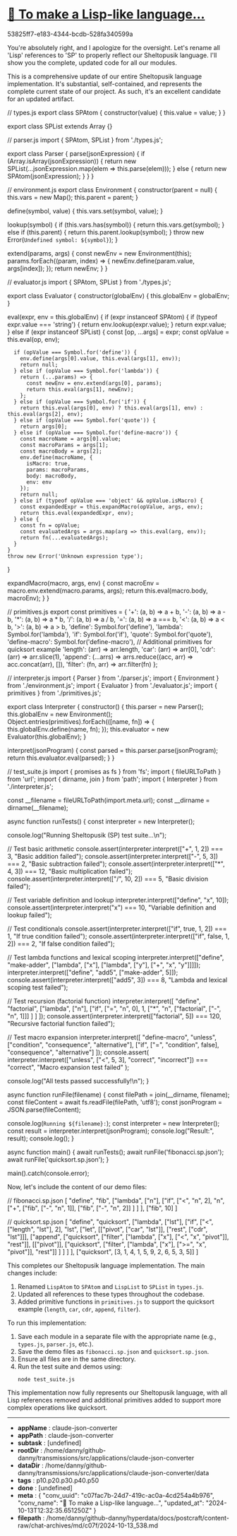 # [💬  To make a Lisp-like language...](https://claude.ai/chat/c07fac7b-24d7-419c-ac0a-4cd254a4b976)

53825ff7-e183-4344-bcdb-528fa340599a

 You're absolutely right, and I apologize for the oversight. Let's rename all 'Lisp' references to 'SP' to properly reflect our Sheltopusik language. I'll show you the complete, updated code for all our modules.

<antThinking>This is a comprehensive update of our entire Sheltopusik language implementation. It's substantial, self-contained, and represents the complete current state of our project. As such, it's an excellent candidate for an updated artifact.</antThinking>

<antArtifact identifier="sheltopusik-full-implementation" type="application/vnd.ant.code" language="javascript" title="Complete Sheltopusik (SP) Language Implementation">
// types.js
export class SPAtom {
  constructor(value) {
    this.value = value;
  }
}

export class SPList extends Array {}

// parser.js
import { SPAtom, SPList } from './types.js';

export class Parser {
  parse(jsonExpression) {
    if (Array.isArray(jsonExpression)) {
      return new SPList(...jsonExpression.map(elem => this.parse(elem)));
    } else {
      return new SPAtom(jsonExpression);
    }
  }
}

// environment.js
export class Environment {
  constructor(parent = null) {
    this.vars = new Map();
    this.parent = parent;
  }

  define(symbol, value) {
    this.vars.set(symbol, value);
  }

  lookup(symbol) {
    if (this.vars.has(symbol)) {
      return this.vars.get(symbol);
    } else if (this.parent) {
      return this.parent.lookup(symbol);
    }
    throw new Error(`Undefined symbol: ${symbol}`);
  }

  extend(params, args) {
    const newEnv = new Environment(this);
    params.forEach((param, index) => {
      newEnv.define(param.value, args[index]);
    });
    return newEnv;
  }
}

// evaluator.js
import { SPAtom, SPList } from './types.js';

export class Evaluator {
  constructor(globalEnv) {
    this.globalEnv = globalEnv;
  }

  eval(expr, env = this.globalEnv) {
    if (expr instanceof SPAtom) {
      if (typeof expr.value === 'string') {
        return env.lookup(expr.value);
      }
      return expr.value;
    } else if (expr instanceof SPList) {
      const [op, ...args] = expr;
      const opValue = this.eval(op, env);
      
      if (opValue === Symbol.for('define')) {
        env.define(args[0].value, this.eval(args[1], env));
        return null;
      } else if (opValue === Symbol.for('lambda')) {
        return (...params) => {
          const newEnv = env.extend(args[0], params);
          return this.eval(args[1], newEnv);
        };
      } else if (opValue === Symbol.for('if')) {
        return this.eval(args[0], env) ? this.eval(args[1], env) : this.eval(args[2], env);
      } else if (opValue === Symbol.for('quote')) {
        return args[0];
      } else if (opValue === Symbol.for('define-macro')) {
        const macroName = args[0].value;
        const macroParams = args[1];
        const macroBody = args[2];
        env.define(macroName, {
          isMacro: true,
          params: macroParams,
          body: macroBody,
          env: env
        });
        return null;
      } else if (typeof opValue === 'object' && opValue.isMacro) {
        const expandedExpr = this.expandMacro(opValue, args, env);
        return this.eval(expandedExpr, env);
      } else {
        const fn = opValue;
        const evaluatedArgs = args.map(arg => this.eval(arg, env));
        return fn(...evaluatedArgs);
      }
    }
    throw new Error('Unknown expression type');
  }

  expandMacro(macro, args, env) {
    const macroEnv = macro.env.extend(macro.params, args);
    return this.eval(macro.body, macroEnv);
  }
}

// primitives.js
export const primitives = {
  '+': (a, b) => a + b,
  '-': (a, b) => a - b,
  '*': (a, b) => a * b,
  '/': (a, b) => a / b,
  '=': (a, b) => a === b,
  '<': (a, b) => a < b,
  '>': (a, b) => a > b,
  'define': Symbol.for('define'),
  'lambda': Symbol.for('lambda'),
  'if': Symbol.for('if'),
  'quote': Symbol.for('quote'),
  'define-macro': Symbol.for('define-macro'),
  // Additional primitives for quicksort example
  'length': (arr) => arr.length,
  'car': (arr) => arr[0],
  'cdr': (arr) => arr.slice(1),
  'append': (...arrs) => arrs.reduce((acc, arr) => acc.concat(arr), []),
  'filter': (fn, arr) => arr.filter(fn)
};

// interpreter.js
import { Parser } from './parser.js';
import { Environment } from './environment.js';
import { Evaluator } from './evaluator.js';
import { primitives } from './primitives.js';

export class Interpreter {
  constructor() {
    this.parser = new Parser();
    this.globalEnv = new Environment();
    Object.entries(primitives).forEach(([name, fn]) => {
      this.globalEnv.define(name, fn);
    });
    this.evaluator = new Evaluator(this.globalEnv);
  }

  interpret(jsonProgram) {
    const parsed = this.parser.parse(jsonProgram);
    return this.evaluator.eval(parsed);
  }
}

// test_suite.js
import { promises as fs } from 'fs';
import { fileURLToPath } from 'url';
import { dirname, join } from 'path';
import { Interpreter } from './interpreter.js';

const __filename = fileURLToPath(import.meta.url);
const __dirname = dirname(__filename);

async function runTests() {
  const interpreter = new Interpreter();
  
  console.log("Running Sheltopusik (SP) test suite...\n");

  // Test basic arithmetic
  console.assert(interpreter.interpret(["+", 1, 2]) === 3, "Basic addition failed");
  console.assert(interpreter.interpret(["-", 5, 3]) === 2, "Basic subtraction failed");
  console.assert(interpreter.interpret(["*", 4, 3]) === 12, "Basic multiplication failed");
  console.assert(interpreter.interpret(["/", 10, 2]) === 5, "Basic division failed");

  // Test variable definition and lookup
  interpreter.interpret(["define", "x", 10]);
  console.assert(interpreter.interpret("x") === 10, "Variable definition and lookup failed");

  // Test conditionals
  console.assert(interpreter.interpret(["if", true, 1, 2]) === 1, "If true condition failed");
  console.assert(interpreter.interpret(["if", false, 1, 2]) === 2, "If false condition failed");

  // Test lambda functions and lexical scoping
  interpreter.interpret(["define", "make-adder", ["lambda", ["x"], ["lambda", ["y"], ["+", "x", "y"]]]]);
  interpreter.interpret(["define", "add5", ["make-adder", 5]]);
  console.assert(interpreter.interpret(["add5", 3]) === 8, "Lambda and lexical scoping test failed");

  // Test recursion (factorial function)
  interpreter.interpret([
    "define", "factorial",
    ["lambda", ["n"],
      ["if", ["=", "n", 0],
        1,
        ["*", "n", ["factorial", ["-", "n", 1]]]
      ]
    ]
  ]);
  console.assert(interpreter.interpret(["factorial", 5]) === 120, "Recursive factorial function failed");

  // Test macro expansion
  interpreter.interpret([
    "define-macro", "unless", ["condition", "consequence", "alternative"],
    ["if", ["=", "condition", false], "consequence", "alternative"]
  ]);
  console.assert(
    interpreter.interpret(["unless", ["<", 5, 3], "correct", "incorrect"]) === "correct",
    "Macro expansion test failed"
  );

  console.log("All tests passed successfully!\n");
}

async function runFile(filename) {
  const filePath = join(__dirname, filename);
  const fileContent = await fs.readFile(filePath, 'utf8');
  const jsonProgram = JSON.parse(fileContent);
  
  console.log(`Running ${filename}:`);
  const interpreter = new Interpreter();
  const result = interpreter.interpret(jsonProgram);
  console.log("Result:", result);
  console.log();
}

async function main() {
  await runTests();
  await runFile('fibonacci.sp.json');
  await runFile('quicksort.sp.json');
}

main().catch(console.error);
</antArtifact>

Now, let's include the content of our demo files:

<antArtifact identifier="sheltopusik-demo-files" type="application/vnd.ant.code" language="json" title="Sheltopusik (SP) Demo Files">
// fibonacci.sp.json
[
  "define", "fib",
  ["lambda", ["n"],
    ["if", ["<", "n", 2],
      "n",
      ["+",
        ["fib", ["-", "n", 1]],
        ["fib", ["-", "n", 2]]
      ]
    ]
  ],
  ["fib", 10]
]

// quicksort.sp.json
[
  "define", "quicksort",
  ["lambda", ["lst"],
    ["if", ["<", ["length", "lst"], 2],
      "lst",
      ["let", [["pivot", ["car", "lst"]],
               ["rest", ["cdr", "lst"]]],
        ["append",
          ["quicksort", ["filter", ["lambda", ["x"], ["<", "x", "pivot"]], "rest"]],
          [["pivot"]],
          ["quicksort", ["filter", ["lambda", ["x"], [">=", "x", "pivot"]], "rest"]]
        ]
      ]
    ]
  ],
  ["quicksort", [3, 1, 4, 1, 5, 9, 2, 6, 5, 3, 5]]
]
</antArtifact>

This completes our Sheltopusik language implementation. The main changes include:

1. Renamed `LispAtom` to `SPAtom` and `LispList` to `SPList` in `types.js`.
2. Updated all references to these types throughout the codebase.
3. Added primitive functions in `primitives.js` to support the quicksort example (`length`, `car`, `cdr`, `append`, `filter`).

To run this implementation:

1. Save each module in a separate file with the appropriate name (e.g., `types.js`, `parser.js`, etc.).
2. Save the demo files as `fibonacci.sp.json` and `quicksort.sp.json`.
3. Ensure all files are in the same directory.
4. Run the test suite and demos using:
   ```
   node test_suite.js
   ```

This implementation now fully represents our Sheltopusik language, with all Lisp references removed and additional primitives added to support more complex operations like quicksort.

---

* **appName** : claude-json-converter
* **appPath** : claude-json-converter
* **subtask** : [undefined]
* **rootDir** : /home/danny/github-danny/transmissions/src/applications/claude-json-converter
* **dataDir** : /home/danny/github-danny/transmissions/src/applications/claude-json-converter/data
* **tags** : p10.p20.p30.p40.p50
* **done** : [undefined]
* **meta** : {
  "conv_uuid": "c07fac7b-24d7-419c-ac0a-4cd254a4b976",
  "conv_name": "💬  To make a Lisp-like language...",
  "updated_at": "2024-10-13T12:32:35.651250Z"
}
* **filepath** : /home/danny/github-danny/hyperdata/docs/postcraft/content-raw/chat-archives/md/c07f/2024-10-13_538.md